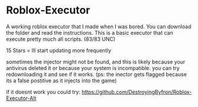 # Roblox-Executor
A working roblox executor that I made when I was bored. You can download the folder and read the instructions. This is a basic executor that can execute pretty much all scripts. (83/83 UNC)

15 Stars = Ill start updating more frequently 

sometimes the injector might not be found, and this is likely because your antivirus deleted it or because your system is incompatible. you can try redownloading it and see if it works. 
(ps: the inector gets flagged because its a false postitive as it injects into the game)

if it doesnt work you could try: https://github.com/DestroyingByfron/Roblox-Executor-Alt 
